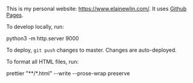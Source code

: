 This is my personal website: https://www.elainewlin.com/. It uses [Github Pages](https://pages.github.com/).

To develop locally, run:

python3 -m http.server 9000

To deploy, `git push` changes to master. Changes are auto-deployed. 

To format all HTML files, run:

prettier "**/*.html" --write --prose-wrap preserve